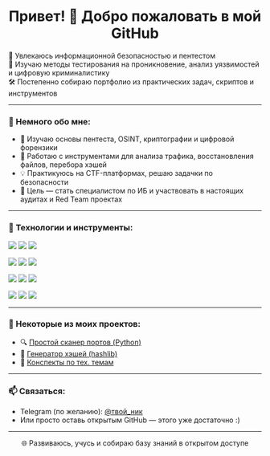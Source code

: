 <h1 align="center">Привет! 👋 Добро пожаловать в мой GitHub</h1>

<p>
  🔐 Увлекаюсь информационной безопасностью и пентестом<br>
  🧠 Изучаю методы тестирования на проникновение, анализ уязвимостей и цифровую криминалистику<br>
  🛠 Постепенно собираю портфолио из практических задач, скриптов и инструментов
</p>


---

### 🧠 Немного обо мне:

- 🧩 Изучаю основы пентеста, OSINT, криптографии и цифровой форензики  
- 🔧 Работаю с инструментами для анализа трафика, восстановления файлов, перебора хэшей  
- 💡 Практикуюсь на CTF-платформах, решаю задачки по безопасности  
- 🎯 Цель — стать специалистом по ИБ и участвовать в настоящих аудитах и Red Team проектах


---

### 🚀 Технологии и инструменты:

<p>
  <img src="https://img.shields.io/badge/Python-3670A0?style=for-the-badge&logo=python&logoColor=white"/>
  <img src="https://img.shields.io/badge/Linux-FCC624?style=for-the-badge&logo=linux&logoColor=black"/>
  <img src="https://img.shields.io/badge/Foremost-004d7a?style=for-the-badge&logoColor=white"/>
</p>

<p>
  <img src="https://img.shields.io/badge/Git-F05032?style=for-the-badge&logo=git&logoColor=white"/>
  <img src="https://img.shields.io/badge/Wireshark-1679A7?style=for-the-badge&logo=wireshark&logoColor=white"/>
  <img src="https://img.shields.io/badge/Metasploit-3333cc?style=for-the-badge&logoColor=white"/>
</p>

<p>
  <img src="https://img.shields.io/badge/Hashcat-000000?style=for-the-badge&logoColor=white"/>
  <img src="https://img.shields.io/badge/John_the_Ripper-darkred?style=for-the-badge&logoColor=white"/>
  <img src="https://img.shields.io/badge/Nmap-214478?style=for-the-badge&logoColor=white"/>
</p>

<p>
  <img src="https://img.shields.io/badge/Burp_Suite-F36F21?style=for-the-badge&logoColor=white"/>
  <img src="https://img.shields.io/badge/Binwalk-003366?style=for-the-badge&logoColor=white"/>
  <img src="https://img.shields.io/badge/Strings-444444?style=for-the-badge&logoColor=white"/>
</p>


---

### 📂 Некоторые из моих проектов:
- 🔍 [Простой сканер портов (Python)](https://github.com/твой-логин/port-scanner)
- 🔐 [Генератор хэшей (hashlib)](https://github.com/твой-логин/hash-generator)
- 🧠 [Конспекты по тех. темам](https://github.com/твой-логин/notes)

---

### 📫 Связаться:

- Telegram (по желанию): [@твой_ник](https://t.me/твой_ник)  
- Или просто оставь открытым GitHub — этого уже достаточно :)

---

<p align="center">
  🌐 Развиваюсь, учусь и собираю базу знаний в открытом доступе
</p>
